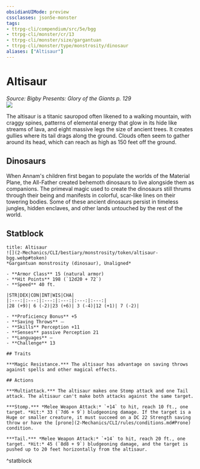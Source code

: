 ```yaml
---
obsidianUIMode: preview
cssclasses: json5e-monster
tags:
- ttrpg-cli/compendium/src/5e/bgg
- ttrpg-cli/monster/cr/13
- ttrpg-cli/monster/size/gargantuan
- ttrpg-cli/monster/type/monstrosity/dinosaur
aliases: ["Altisaur"]
---
```

# Altisaur
*Source: Bigby Presents: Glory of the Giants p. 129*  
![](2-Mechanics/CLI/bestiary/monstrosity/img/altisaur.webp#right)

The altisaur is a titanic sauropod often likened to a walking mountain, with craggy spines, patterns of elemental energy that glow in its hide like streams of lava, and eight massive legs the size of ancient trees. It creates gullies where its tail drags along the ground. Clouds often seem to gather around its head, which can reach as high as 150 feet off the ground.

## Dinosaurs

When Annam's children first began to populate the worlds of the Material Plane, the All-Father created behemoth dinosaurs to live alongside them as companions. The primeval magic used to create the dinosaurs still thrums through their being and manifests in colorful, scar-like lines on their towering bodies. Some of these ancient dinosaurs persist in timeless jungles, hidden enclaves, and other lands untouched by the rest of the world.

## Statblock

```ad-statblock
title: Altisaur
![](2-Mechanics/CLI/bestiary/monstrosity/token/altisaur-bgg.webp#token)
*Gargantuan monstrosity (dinosaur), Unaligned*

- **Armor Class** 15 (natural armor)
- **Hit Points** 198 (`12d20 + 72`) 
- **Speed** 40 ft.

|STR|DEX|CON|INT|WIS|CHA|
|:---:|:---:|:---:|:---:|:---:|:---:|
|28 (+9)| 6 (-2)|23 (+6)| 3 (-4)|12 (+1)| 7 (-2)|

- **Proficiency Bonus** +5
- **Saving Throws** ⏤
- **Skills** Perception +11
- **Senses** passive Perception 21
- **Languages** —
- **Challenge** 13

## Traits

***Magic Resistance.*** The altisaur has advantage on saving throws against spells and other magical effects.

## Actions

***Multiattack.*** The altisaur makes one Stomp attack and one Tail attack. The altisaur can't make both attacks against the same target.

***Stomp.*** *Melee Weapon Attack:* `+14` to hit, reach 10 ft., one target. *Hit:* 33 (`7d6 + 9`) bludgeoning damage. If the target is a Huge or smaller creature, it must succeed on a DC 22 Strength saving throw or have the [prone](2-Mechanics/CLI/rules/conditions.md#Prone) condition.

***Tail.*** *Melee Weapon Attack:* `+14` to hit, reach 20 ft., one target. *Hit:* 45 (`8d8 + 9`) bludgeoning damage, and the target is pushed up to 20 feet horizontally from the altisaur.
```
^statblock